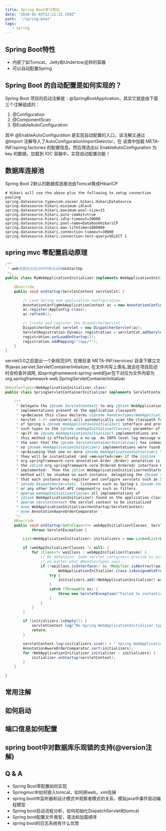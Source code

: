 ```yaml
---
title: Spring Boot学习笔记
date: "2018-02-03T22:22:22.169Z"
path:  "/spring-boot"
tags:
   - spring
---
```


## Spring Boot特性
* 内嵌了如Tomcat，Jetty和Undertow这样的容器
* 可以自动配置Spring

## Spring Boot 的自动配置是如何实现的？
Spring Boot 项目的启动注解是：@SpringBootApplication，其实它就是由下面三个注解组成的：

1. @Configuration
2. @ComponentScan
3. @EnableAutoConfiguration

其中 @EnableAutoConfiguration 是实现自动配置的入口，该注解又通过 @Import 注解导入了AutoConfigurationImportSelector，在
该类中加载 META-INF/spring.factories 的配置信息。然后筛选出以 EnableAutoConfiguration 为 key 的数据，加载到 IOC 容器中，实现自动配置功能！

## 数据库连接池
Spring Boot 2默认的数据库连接池由Tomcat换成HikariCP
```properties
# Hikari will use the above plus the following to setup connection pooling
spring.datasource.type=com.zaxxer.hikari.HikariDataSource
spring.datasource.hikari.minimum-idle=5
spring.datasource.hikari.maximum-pool-size=15
spring.datasource.hikari.auto-commit=true
spring.datasource.hikari.idle-timeout=30000
spring.datasource.hikari.pool-name=DatebookHikariCP
spring.datasource.hikari.max-lifetime=1800000
spring.datasource.hikari.connection-timeout=30000
spring.datasource.hikari.connection-test-query=SELECT 1
```

## spring mvc 零配置启动原理
```java
/**
 * web容器会在启动的时候去调用onStartUp
 */
public class MyWebApplicationInitializer implements WebApplicationInitializer {

    @Override
    public void onStartup(ServletContext servletCxt) {

        // Load Spring web application configuration
        AnnotationConfigWebApplicationContext ac = new AnnotationConfigWebApplicationContext();
        ac.register(AppConfig.class);
        ac.refresh();

        // Create and register the DispatcherServlet
        DispatcherServlet servlet = new DispatcherServlet(ac);
        ServletRegistration.Dynamic registration = servletCxt.addServlet("app", servlet);
        registration.setLoadOnStartup(1);
        registration.addMapping("/app/*");
    }
}
```

servlet3.0之后提出一个新规范SPI,
在根目录 META-INF/services/ 目录下建立文件javax.servlet.ServletContainerInitializer, 在文件内写上类名,就会在项目启动时会检查并调用, 
如springframework:spring-web的jar包下对应为文件内容为org.springframework.web.SpringServletContainerInitializer

```java
@HandlesTypes(WebApplicationInitializer.class)
public class SpringServletContainerInitializer implements ServletContainerInitializer {

	/**
	 * Delegate the {@code ServletContext} to any {@link WebApplicationInitializer}
	 * implementations present on the application classpath.
	 * <p>Because this class declares @{@code HandlesTypes(WebApplicationInitializer.class)},
	 * Servlet 3.0+ containers will automatically scan the classpath for implementations
	 * of Spring's {@code WebApplicationInitializer} interface and provide the set of all
	 * such types to the {@code webAppInitializerClasses} parameter of this method.
	 * <p>If no {@code WebApplicationInitializer} implementations are found on the classpath,
	 * this method is effectively a no-op. An INFO-level log message will be issued notifying
	 * the user that the {@code ServletContainerInitializer} has indeed been invoked but that
	 * no {@code WebApplicationInitializer} implementations were found.
	 * <p>Assuming that one or more {@code WebApplicationInitializer} types are detected,
	 * they will be instantiated (and <em>sorted</em> if the @{@link
	 * org.springframework.core.annotation.Order @Order} annotation is present or
	 * the {@link org.springframework.core.Ordered Ordered} interface has been
	 * implemented). Then the {@link WebApplicationInitializer#onStartup(ServletContext)}
	 * method will be invoked on each instance, delegating the {@code ServletContext} such
	 * that each instance may register and configure servlets such as Spring's
	 * {@code DispatcherServlet}, listeners such as Spring's {@code ContextLoaderListener},
	 * or any other Servlet API componentry such as filters.
	 * @param webAppInitializerClasses all implementations of
	 * {@link WebApplicationInitializer} found on the application classpath
	 * @param servletContext the servlet context to be initialized
	 * @see WebApplicationInitializer#onStartup(ServletContext)
	 * @see AnnotationAwareOrderComparator
	 */
	@Override
	public void onStartup(Set<Class<?>> webAppInitializerClasses, ServletContext servletContext)
			throws ServletException {

		List<WebApplicationInitializer> initializers = new LinkedList<WebApplicationInitializer>();

		if (webAppInitializerClasses != null) {
			for (Class<?> waiClass : webAppInitializerClasses) {
				// Be defensive: Some servlet containers provide us with invalid classes,
				// no matter what @HandlesTypes says...
				if (!waiClass.isInterface() && !Modifier.isAbstract(waiClass.getModifiers()) &&
						WebApplicationInitializer.class.isAssignableFrom(waiClass)) {
					try {
						initializers.add((WebApplicationInitializer) waiClass.newInstance());
					}
					catch (Throwable ex) {
						throw new ServletException("Failed to instantiate WebApplicationInitializer class", ex);
					}
				}
			}
		}

		if (initializers.isEmpty()) {
			servletContext.log("No Spring WebApplicationInitializer types detected on classpath");
			return;
		}

		servletContext.log(initializers.size() + " Spring WebApplicationInitializers detected on classpath");
		AnnotationAwareOrderComparator.sort(initializers);
		for (WebApplicationInitializer initializer : initializers) {
			initializer.onStartup(servletContext);
		}
	}

}
```

## 常用注解

## 如何启动

## 端口信息如何配置

## spring boot中对数据库乐观锁的支持(@version注解)

## Q & A
* Spring Boot零配置如何实现
* Springmvc中如何嵌入tomcat，如何把web。xml去掉
* spring boot中监听器和设计模式中观察者模式的关系，模拟java中事件驱动编程模型
* Spring boot启动流程分析，如何初始化DispatchServlet和tomcat
* Spring boot配置文件类型，语法和加载顺序
* spring boot的日志系统有什么优势

